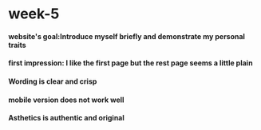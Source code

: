 # week-5

#### website's goal:Introduce myself briefly and demonstrate my personal traits

#### first impression: I like the first page but the rest page seems a little plain

#### Wording is clear and crisp

#### mobile version does not work well

#### Asthetics is authentic and original



